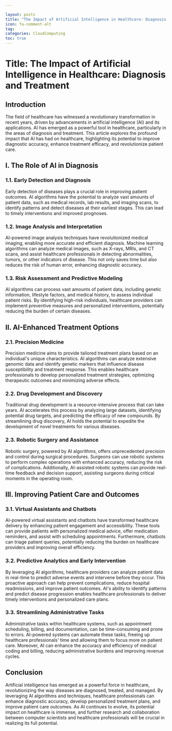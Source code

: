 ```yaml
---

layout: posts
title: "The Impact of Artificial Intelligence in Healthcare: Diagnosis and Treatment"
icon: fa-comment-alt
tag:      
categories: CloudComputing
toc: true
---
```




# Title: The Impact of Artificial Intelligence in Healthcare: Diagnosis and Treatment

## Introduction
The field of healthcare has witnessed a revolutionary transformation in recent years, driven by advancements in artificial intelligence (AI) and its applications. AI has emerged as a powerful tool in healthcare, particularly in the areas of diagnosis and treatment. This article explores the profound impact that AI has had on healthcare, highlighting its potential to improve diagnostic accuracy, enhance treatment efficacy, and revolutionize patient care.

## I. The Role of AI in Diagnosis
### 1.1. Early Detection and Diagnosis
Early detection of diseases plays a crucial role in improving patient outcomes. AI algorithms have the potential to analyze vast amounts of patient data, such as medical records, lab results, and imaging scans, to identify patterns and detect diseases at their earliest stages. This can lead to timely interventions and improved prognoses.

### 1.2. Image Analysis and Interpretation
AI-powered image analysis techniques have revolutionized medical imaging, enabling more accurate and efficient diagnosis. Machine learning algorithms can analyze medical images, such as X-rays, MRIs, and CT scans, and assist healthcare professionals in detecting abnormalities, tumors, or other indicators of disease. This not only saves time but also reduces the risk of human error, enhancing diagnostic accuracy.

### 1.3. Risk Assessment and Predictive Modeling
AI algorithms can process vast amounts of patient data, including genetic information, lifestyle factors, and medical history, to assess individual patient risks. By identifying high-risk individuals, healthcare providers can implement preventive measures and personalized interventions, potentially reducing the burden of certain diseases.

## II. AI-Enhanced Treatment Options
### 2.1. Precision Medicine
Precision medicine aims to provide tailored treatment plans based on an individual's unique characteristics. AI algorithms can analyze extensive genomic data and identify genetic markers that influence disease susceptibility and treatment response. This enables healthcare professionals to develop personalized treatment strategies, optimizing therapeutic outcomes and minimizing adverse effects.

### 2.2. Drug Development and Discovery
Traditional drug development is a resource-intensive process that can take years. AI accelerates this process by analyzing large datasets, identifying potential drug targets, and predicting the efficacy of new compounds. By streamlining drug discovery, AI holds the potential to expedite the development of novel treatments for various diseases.

### 2.3. Robotic Surgery and Assistance
Robotic surgery, powered by AI algorithms, offers unprecedented precision and control during surgical procedures. Surgeons can use robotic systems to perform complex operations with enhanced accuracy, reducing the risk of complications. Additionally, AI-assisted robotic systems can provide real-time feedback and decision support, assisting surgeons during critical moments in the operating room.

## III. Improving Patient Care and Outcomes
### 3.1. Virtual Assistants and Chatbots
AI-powered virtual assistants and chatbots have transformed healthcare delivery by enhancing patient engagement and accessibility. These tools can provide patients with personalized medical advice, offer medication reminders, and assist with scheduling appointments. Furthermore, chatbots can triage patient queries, potentially reducing the burden on healthcare providers and improving overall efficiency.

### 3.2. Predictive Analytics and Early Intervention
By leveraging AI algorithms, healthcare providers can analyze patient data in real-time to predict adverse events and intervene before they occur. This proactive approach can help prevent complications, reduce hospital readmissions, and improve patient outcomes. AI's ability to identify patterns and predict disease progression enables healthcare professionals to deliver timely interventions and personalized care plans.

### 3.3. Streamlining Administrative Tasks
Administrative tasks within healthcare systems, such as appointment scheduling, billing, and documentation, can be time-consuming and prone to errors. AI-powered systems can automate these tasks, freeing up healthcare professionals' time and allowing them to focus more on patient care. Moreover, AI can enhance the accuracy and efficiency of medical coding and billing, reducing administrative burdens and improving revenue cycles.

## Conclusion
Artificial intelligence has emerged as a powerful force in healthcare, revolutionizing the way diseases are diagnosed, treated, and managed. By leveraging AI algorithms and techniques, healthcare professionals can enhance diagnostic accuracy, develop personalized treatment plans, and improve patient care outcomes. As AI continues to evolve, its potential impact on healthcare is immense, and further research and collaboration between computer scientists and healthcare professionals will be crucial in realizing its full potential.